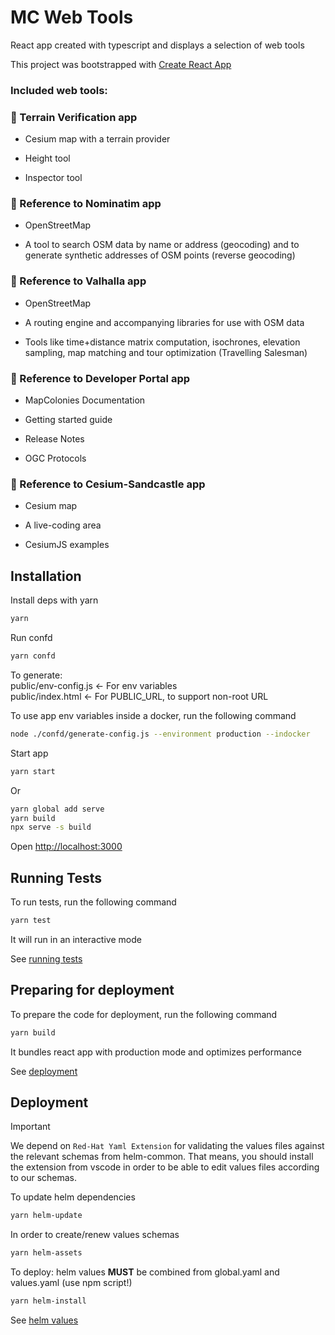# MC Web Tools

React app created with typescript and displays a selection of web tools

This project was bootstrapped with [Create React App](https://github.com/facebook/create-react-app)

### Included web tools:

### 🐼 Terrain Verification app

* Cesium map with a terrain provider

* Height tool

* Inspector tool

### 🐼 Reference to Nominatim app

* OpenStreetMap

* A tool to search OSM data by name or address (geocoding) and to generate synthetic addresses of OSM points (reverse geocoding)

### 🐼 Reference to Valhalla app

* OpenStreetMap

* A routing engine and accompanying libraries for use with OSM data

* Tools like time+distance matrix computation, isochrones, elevation sampling, map matching and tour optimization (Travelling Salesman)

### 🐼 Reference to Developer Portal app

* MapColonies Documentation

* Getting started guide

* Release Notes

* OGC Protocols

### 🐼 Reference to Cesium-Sandcastle app

* Cesium map

* A live-coding area

* CesiumJS examples

## Installation

Install deps with yarn

```bash
yarn
```

Run confd

```bash
yarn confd
```

To generate:  
public/env-config.js  <- For env variables  
public/index.html  <- For PUBLIC_URL, to support non-root URL  

To use app env variables inside a docker, run the following command

```bash
node ./confd/generate-config.js --environment production --indocker
```

Start app

```bash
yarn start
```

Or

```bash
yarn global add serve
yarn build
npx serve -s build
```

Open [http://localhost:3000](http://localhost:3000)

## Running Tests

To run tests, run the following command

```bash
yarn test
```

It will run in an interactive mode  

See [running tests](https://facebook.github.io/create-react-app/docs/running-tests)

## Preparing for deployment

To prepare the code for deployment, run the following command

```bash
yarn build
```

It bundles react app with production mode and optimizes performance

See [deployment](https://facebook.github.io/create-react-app/docs/deployment)

## Deployment

> [!IMPORTANT] 
> We depend on `Red-Hat Yaml Extension` for validating the values files against the relevant schemas from helm-common.
> That means, you should install the extension from vscode in order to be able to edit values files according to our schemas.

To update helm dependencies
```bash
yarn helm-update
```

In order to create/renew values schemas 
```bash
yarn helm-assets
```

To deploy: helm values **MUST** be combined from global.yaml and values.yaml (use npm script!)
```bash
yarn helm-install
```

See [helm values](https://github.com/MapColonies/helm-common/blob/c352a2453117895ec0f9df0267a66d6f5b9c2da2/README.md)
